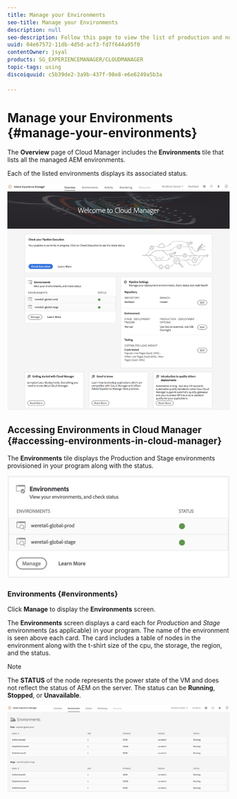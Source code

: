 ```yaml
---
title: Manage your Environments
seo-title: Manage your Environments
description: null
seo-description: Follow this page to view the list of production and non-production environments that are used for setting up and running the CI/CD pipeline in Cloud Manager.
uuid: 04e67572-11db-4d5d-acf3-fd7f644a95f0
contentOwner: jsyal
products: SG_EXPERIENCEMANAGER/CLOUDMANAGER
topic-tags: using
discoiquuid: c5b39de2-3a9b-437f-98e8-e6e6249a5b3a

---
```


# Manage your Environments {#manage-your-environments}

The **Overview** page of Cloud Manager includes the **Environments** tile that lists all the managed AEM environments.

Each of the listed environments displays its associated status.

![](assets/screen_shot_2018-09-11at121430pm.png)

## Accessing Environments in Cloud Manager {#accessing-environments-in-cloud-manager}

The **Environments** tile displays the Production and Stage environments provisioned in your program along with the status.

![](assets/screen_shot_2018-09-08at104221pm.png)

### Environments {#environments}

Click **Manage** to display the **Environments** screen.

The **Environments** screen displays a card each for *Production* and *Stage* environments (as applicable) in your program. The name of the environment is seen above each card. The card includes a table of nodes in the environment along with the t-shirt size of the cpu, the storage, the region, and the status.

>[!NOTE]
>
>The **STATUS** of the node represents the power state of the VM and does not reflect the status of AEM on the server. The status can be **Running**, **Stopped**, or **Unavailable**.

![](assets/screen_shot_2018-09-08at104619pm.png)

